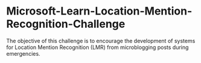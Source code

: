 # Microsoft-Learn-Location-Mention-Recognition-Challenge
The objective of this challenge is to encourage the development of systems for Location Mention Recognition (LMR) from microblogging posts during emergencies. 
